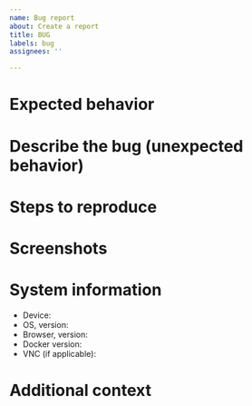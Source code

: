```yaml
---
name: Bug report
about: Create a report
title: BUG
labels: bug
assignees: ''

---
```


# Expected behavior

<!-- Please share a clear and concise description of what you expected to happen. -->

# Describe the bug (unexpected behavior)

<!-- A clear and concise description of what the bug is. -->

# Steps to reproduce

<!-- 1. Go to '...' -->
<!-- 2. Click on '....' -->
<!-- 3. Scroll down to '....' -->
<!-- 4. See error -->

# Screenshots

<!-- If applicable, add screenshots to help explain your problem. -->

# System information

<!-- Please tell us as much as you can about your setup. Because of how video calls can vary across browsers and devices,  this information will help us troubleshoot your issue faster. -->

* Device:
* OS, version:
* Browser, version:
* Docker version:
* VNC (if applicable):

# Additional context

<!-- Add any other context about the problem or helpful links here. -->